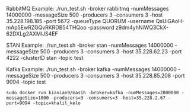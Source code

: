 RabbitMQ Example:
    ./run_test.sh -broker rabbitmq -numMessages 14000000 -messageSize 500 -producers 3 -consumers 3 -host 35.228.198.185 -port 5672 -queueType QUORUM -username QsUiGAoH-mAp5EwRZGQvRKRDB54THQoo -password z9dm4yhNiWQ3CkX-62DXLg2AXMlJS4EF

STAN Example:
    ./run_test.sh -broker stan -numMessages 14000000 -messageSize 500 -producers 3 -consumers 3 -host 35.228.62.23 -port 4222 -clusterID stan -topic test

Kafka Example:
    ./run_test.sh -broker kafka -numMessages 14000000 -messageSize 500 -producers 3 -consumers 3 -host 35.228.85.208 -port 9094 -topic test

    sudo docker run kianian9/masih -broker=kafka -numMessages=2000000 -messageSize=1000 -producers=3 -consumers=3 -host=35.228.2.67 -port=9094 -topic=khalil_kelo